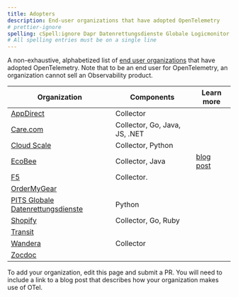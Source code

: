 ```yaml
---
title: Adopters
description: End-user organizations that have adopted OpenTelemetry
# prettier-ignore
spelling: cSpell:ignore Dapr Datenrettungsdienste Globale Logicmonitor Logz Wandera Zocdoc
# All spelling entries must be on a single line
---
```


A non-exhaustive, alphabetized list of [end user organizations](https://community.cncf.io/end-user-community/) that have adopted OpenTelemetry. Note that to be an end user for OpenTelemetry, an organization cannot sell an Observability product.

<!-- prettier-ignore-start -->
Organization                                      | Components                      |  Learn more
------------------------------------------------  | ------------------------------- |  ----------
[AppDirect](https://www.appdirect.com/)           | Collector                       |
[Care.com](https://www.care.com)                  | Collector, Go, Java, JS, .NET   |
[Cloud Scale](https://www.cloudscaleinc.com)      | Collector, Python    |
[EcoBee](https://www.ecobee.com/)                 | Collector, Java                 |  [blog post](https://www.honeycomb.io/blog/bees-working-together-how-ecobees-engineers-adopted-honeycomb-for-visibility-into-system-optimization-and-customer-experience)
[F5](https://www.f5.com/)                         | Collector.                      |
[OrderMyGear](https://www.ordermygear.com/)       |                                 |
[PITS Globale Datenrettungsdienste](https://www.pitsdatenrettung.de/) | Python      |
[Shopify](https://www.shopify.com/)               | Collector, Go, Ruby             |
[Transit](https://transitapp.com/)                |                                 |
[Wandera](https://www.wandera.com/)               | Collector                       |
[Zocdoc](https://www.zocdoc.com/)                 |                                 |
<!-- prettier-ignore-end -->

To add your organization, edit this page and submit a PR. You will need to
include a link to a blog post that describes how your organization makes use of
OTel.
